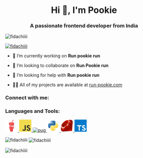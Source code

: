 <h1 align="center">Hi 👋, I'm Pookie</h1>
<h3 align="center">A passionate frontend developer from India</h3>

<p align="left"> <img src="https://komarev.com/ghpvc/?username=fidachiiii&label=Profile%20views&color=0e75b6&style=flat" alt="fidachiiii" /> </p>

<p align="left"> <a href="https://github.com/ryo-ma/github-profile-trophy"><img src="https://github-profile-trophy.vercel.app/?username=fidachiiii" alt="fidachiiii" /></a> </p>

- 🔭 I’m currently working on **Run pookie run**

- 👯 I’m looking to collaborate on **Run Pookie run**

- 🤝 I’m looking for help with **Run pookie run**

- 👨‍💻 All of my projects are available at [run-pookie.com](run-pookie.com)

<h3 align="left">Connect with me:</h3>
<p align="left">
</p>

<h3 align="left">Languages and Tools:</h3>
<p align="left"> <a href="https://gulpjs.com" target="_blank" rel="noreferrer"> <img src="https://raw.githubusercontent.com/devicons/devicon/master/icons/gulp/gulp-plain.svg" alt="gulp" width="40" height="40"/> </a> <a href="https://developer.mozilla.org/en-US/docs/Web/JavaScript" target="_blank" rel="noreferrer"> <img src="https://raw.githubusercontent.com/devicons/devicon/master/icons/javascript/javascript-original.svg" alt="javascript" width="40" height="40"/> </a> <a href="https://pugjs.org" target="_blank" rel="noreferrer"> <img src="https://cdn.worldvectorlogo.com/logos/pug.svg" alt="pug" width="40" height="40"/> </a> <a href="https://www.python.org" target="_blank" rel="noreferrer"> <img src="https://raw.githubusercontent.com/devicons/devicon/master/icons/python/python-original.svg" alt="python" width="40" height="40"/> </a> <a href="https://www.ruby-lang.org/en/" target="_blank" rel="noreferrer"> <img src="https://raw.githubusercontent.com/devicons/devicon/master/icons/ruby/ruby-original.svg" alt="ruby" width="40" height="40"/> </a> <a href="https://www.typescriptlang.org/" target="_blank" rel="noreferrer"> <img src="https://raw.githubusercontent.com/devicons/devicon/master/icons/typescript/typescript-original.svg" alt="typescript" width="40" height="40"/> </a> </p>

<p><img align="left" src="https://github-readme-stats.vercel.app/api/top-langs?username=fidachiiii&show_icons=true&locale=en&layout=compact" alt="fidachiiii" /></p>

<p>&nbsp;<img align="center" src="https://github-readme-stats.vercel.app/api?username=fidachiiii&show_icons=true&locale=en" alt="fidachiiii" /></p>

<p><img align="center" src="https://github-readme-streak-stats.herokuapp.com/?user=fidachiiii&" alt="fidachiiii" /></p>
